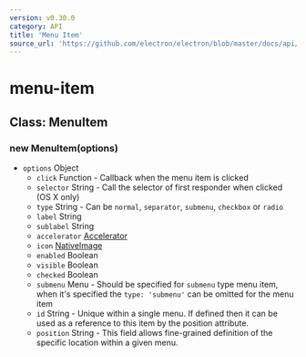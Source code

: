 ```yaml
---
version: v0.30.0
category: API
title: 'Menu Item'
source_url: 'https://github.com/electron/electron/blob/master/docs/api/menu-item.md'
---
```


# menu-item

## Class: MenuItem

### new MenuItem(options)

* `options` Object
  * `click` Function - Callback when the menu item is clicked
  * `selector` String - Call the selector of first responder when clicked (OS
     X only)
  * `type` String - Can be `normal`, `separator`, `submenu`, `checkbox` or
     `radio`
  * `label` String
  * `sublabel` String
  * `accelerator` [Accelerator](http://electron.atom.io/docs/v0.30.0/api/accelerator)
  * `icon` [NativeImage](http://electron.atom.io/docs/v0.30.0/api/native-image)
  * `enabled` Boolean
  * `visible` Boolean
  * `checked` Boolean
  * `submenu` Menu - Should be specified for `submenu` type menu item, when
     it's specified the `type: 'submenu'` can be omitted for the menu item
  * `id` String - Unique within a single menu. If defined then it can be used
     as a reference to this item by the position attribute.
  * `position` String - This field allows fine-grained definition of the
     specific location within a given menu.

